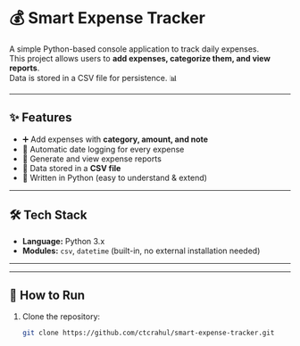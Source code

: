
# 💰 Smart Expense Tracker

A simple Python-based console application to track daily expenses.  
This project allows users to **add expenses, categorize them, and view reports**.  
Data is stored in a CSV file for persistence. 📊

---


## ✨ Features
- ➕ Add expenses with **category, amount, and note**  
- 📅 Automatic date logging for every expense  
- 📑 Generate and view expense reports  
- 💾 Data stored in a **CSV file**  
- 🐍 Written in Python (easy to understand & extend)

---


## 🛠️ Tech Stack
- **Language:** Python 3.x  
- **Modules:** `csv`, `datetime` (built-in, no external installation needed)

---
-----
## 🚀 How to Run
1. Clone the repository:
   ```bash
   git clone https://github.com/ctcrahul/smart-expense-tracker.git
